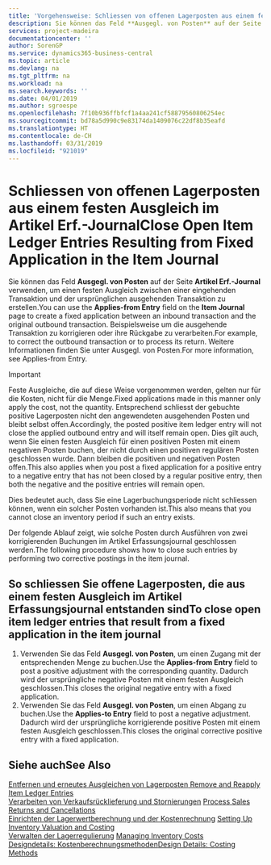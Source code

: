 ```yaml
---
title: 'Vorgehensweise: Schliessen von offenen Lagerposten aus einem festen Ausgleich im Artikel Erf.-Journal | Microsoft Docs'
description: Sie können das Feld **Ausgegl. von Posten** auf der Seite **Artikel Erf.-Journal** verwenden, um einen festen Ausgleich zwischen einer eingehenden Transaktion und der ursprünglichen ausgehenden Transaktion zu erstellen. Beispielsweise um die ausgehende Transaktion zu korrigieren oder ihre Rückgabe zu verarbeiten.
services: project-madeira
documentationcenter: ''
author: SorenGP
ms.service: dynamics365-business-central
ms.topic: article
ms.devlang: na
ms.tgt_pltfrm: na
ms.workload: na
ms.search.keywords: ''
ms.date: 04/01/2019
ms.author: sgroespe
ms.openlocfilehash: 7f10b936ffbfcf1a4aa241cf58879560806254ec
ms.sourcegitcommit: bd78a5d990c9e83174da1409076c22df8b35eafd
ms.translationtype: HT
ms.contentlocale: de-CH
ms.lasthandoff: 03/31/2019
ms.locfileid: "921019"
---
```

# <a name="close-open-item-ledger-entries-resulting-from-fixed-application-in-the-item-journal"></a><span data-ttu-id="e35ce-104">Schliessen von offenen Lagerposten aus einem festen Ausgleich im Artikel Erf.-Journal</span><span class="sxs-lookup"><span data-stu-id="e35ce-104">Close Open Item Ledger Entries Resulting from Fixed Application in the Item Journal</span></span>
<span data-ttu-id="e35ce-105">Sie können das Feld **Ausgegl. von Posten** auf der Seite **Artikel Erf.-Journal** verwenden, um einen festen Ausgleich zwischen einer eingehenden Transaktion und der ursprünglichen ausgehenden Transaktion zu erstellen.</span><span class="sxs-lookup"><span data-stu-id="e35ce-105">You can use the **Applies-from Entry** field on the **Item Journal** page to create a fixed application between an inbound transaction and the original outbound transaction.</span></span> <span data-ttu-id="e35ce-106">Beispielsweise um die ausgehende Transaktion zu korrigieren oder ihre Rückgabe zu verarbeiten.</span><span class="sxs-lookup"><span data-stu-id="e35ce-106">For example, to correct the outbound transaction or to process its return.</span></span> <span data-ttu-id="e35ce-107">Weitere Informationen finden Sie unter Ausgegl. von Posten.</span><span class="sxs-lookup"><span data-stu-id="e35ce-107">For more information, see Applies-from Entry.</span></span>  

> [!IMPORTANT]  
>  <span data-ttu-id="e35ce-108">Feste Ausgleiche, die auf diese Weise vorgenommen werden, gelten nur für die Kosten, nicht für die Menge.</span><span class="sxs-lookup"><span data-stu-id="e35ce-108">Fixed applications made in this manner only apply the cost, not the quantity.</span></span> <span data-ttu-id="e35ce-109">Entsprechend schliesst der gebuchte positive Lagerposten nicht den angewendeten ausgehenden Posten und bleibt selbst offen.</span><span class="sxs-lookup"><span data-stu-id="e35ce-109">Accordingly, the posted positive item ledger entry will not close the applied outbound entry and will itself remain open.</span></span> <span data-ttu-id="e35ce-110">Dies gilt auch, wenn Sie einen festen Ausgleich für einen positiven Posten mit einem negativen Posten buchen, der nicht durch einen positiven regulären Posten geschlossen wurde. Dann bleiben die positiven und negativen Posten offen.</span><span class="sxs-lookup"><span data-stu-id="e35ce-110">This also applies when you post a fixed application for a positive entry to a negative entry that has not been closed by a regular positive entry, then both the negative and the positive entries will remain open.</span></span>  
>   
>  <span data-ttu-id="e35ce-111">Dies bedeutet auch, dass Sie eine Lagerbuchungsperiode nicht schliessen können, wenn ein solcher Posten vorhanden ist.</span><span class="sxs-lookup"><span data-stu-id="e35ce-111">This also means that you cannot close an inventory period if such an entry exists.</span></span>  

<span data-ttu-id="e35ce-112">Der folgende Ablauf zeigt, wie solche Posten durch Ausführen von zwei korrigierenden Buchungen im Artikel Erfassungsjournal geschlossen werden.</span><span class="sxs-lookup"><span data-stu-id="e35ce-112">The following procedure shows how to close such entries by performing two corrective postings in the item journal.</span></span>  

## <a name="to-close-open-item-ledger-entries-that-result-from-a-fixed-application-in-the-item-journal"></a><span data-ttu-id="e35ce-113">So schliessen Sie offene Lagerposten, die aus einem festen Ausgleich im Artikel Erfassungsjournal entstanden sind</span><span class="sxs-lookup"><span data-stu-id="e35ce-113">To close open item ledger entries that result from a fixed application in the item journal</span></span>  

1.  <span data-ttu-id="e35ce-114">Verwenden Sie das Feld **Ausgegl. von Posten**, um einen Zugang mit der entsprechenden Menge zu buchen.</span><span class="sxs-lookup"><span data-stu-id="e35ce-114">Use the **Applies-from Entry** field to post a positive adjustment with the corresponding quantity.</span></span> <span data-ttu-id="e35ce-115">Dadurch wird der ursprüngliche negative Posten mit einem festen Ausgleich geschlossen.</span><span class="sxs-lookup"><span data-stu-id="e35ce-115">This closes the original negative entry with a fixed application.</span></span>  
2.  <span data-ttu-id="e35ce-116">Verwenden Sie das Feld **Ausgegl. von Posten**, um einen Abgang zu buchen.</span><span class="sxs-lookup"><span data-stu-id="e35ce-116">Use the **Applies-to Entry** field to post a negative adjustment.</span></span> <span data-ttu-id="e35ce-117">Dadurch wird der ursprüngliche korrigierende positive Posten mit einem festen Ausgleich geschlossen.</span><span class="sxs-lookup"><span data-stu-id="e35ce-117">This closes the original corrective positive entry with a fixed application.</span></span>  

## <a name="see-also"></a><span data-ttu-id="e35ce-118">Siehe auch</span><span class="sxs-lookup"><span data-stu-id="e35ce-118">See Also</span></span>  
[<span data-ttu-id="e35ce-119">Entfernen und erneutes Ausgleichen von Lagerposten</span><span class="sxs-lookup"><span data-stu-id="e35ce-119"> Remove and Reapply Item Ledger Entries</span></span>](finance-how-to-remove-and-reapply-item-entries.md)  
 <span data-ttu-id="e35ce-120">[Verarbeiten von Verkaufsrücklieferung und Stornierungen](sales-how-process-sales-returns-cancellations.md) </span><span class="sxs-lookup"><span data-stu-id="e35ce-120">[Process Sales Returns and Cancellations](sales-how-process-sales-returns-cancellations.md) </span></span>  
 <span data-ttu-id="e35ce-121">[Einrichten der Lagerwertberechnung und der Kostenrechnung](finance-set-up-inventory-valuation-and-costing.md) </span><span class="sxs-lookup"><span data-stu-id="e35ce-121">[Setting Up Inventory Valuation and Costing](finance-set-up-inventory-valuation-and-costing.md) </span></span>  
 <span data-ttu-id="e35ce-122">[Verwalten der Lagerregulierung](finance-manage-inventory-costs.md) </span><span class="sxs-lookup"><span data-stu-id="e35ce-122">[Managing Inventory Costs](finance-manage-inventory-costs.md) </span></span>  
 [<span data-ttu-id="e35ce-123">Designdetails: Kostenberechnungsmethoden</span><span class="sxs-lookup"><span data-stu-id="e35ce-123">Design Details: Costing Methods</span></span>](design-details-costing-methods.md)
